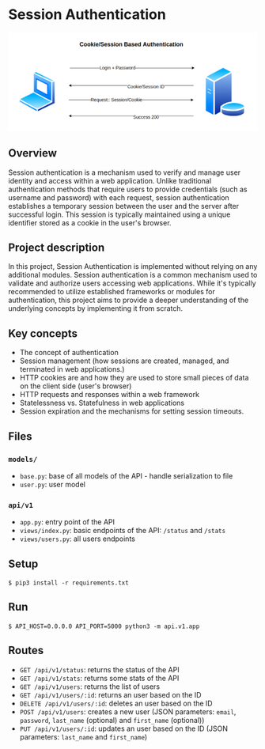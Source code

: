 # Session Authentication

![Session model](image.png)

## Overview
Session authentication is a mechanism used to verify and manage user identity and access within a web application. Unlike traditional authentication methods that require users to provide credentials (such as username and password) with each request, session authentication establishes a temporary session between the user and the server after successful login. This session is typically maintained using a unique identifier stored as a cookie in the user's browser.

## Project description
In this project, Session Authentication is implemented without relying on any additional modules. Session authentication is a common mechanism used to validate and authorize users accessing web applications. While it's typically recommended to utilize established frameworks or modules for authentication, this project aims to provide a deeper understanding of the underlying concepts by implementing it from scratch.

## Key concepts
- The concept of authentication
- Session management (how sessions are created, managed, and terminated in web applications.)
- HTTP cookies are and how they are used to store small pieces of data on the client side (user's browser)
- HTTP requests and responses within a web framework
- Statelessness vs. Statefulness in web applications
- Session expiration and the mechanisms for setting session timeouts.



## Files

### `models/`

- `base.py`: base of all models of the API - handle serialization to file
- `user.py`: user model

### `api/v1`

- `app.py`: entry point of the API
- `views/index.py`: basic endpoints of the API: `/status` and `/stats`
- `views/users.py`: all users endpoints


## Setup

```
$ pip3 install -r requirements.txt
```

## Run

```
$ API_HOST=0.0.0.0 API_PORT=5000 python3 -m api.v1.app
```

## Routes

- `GET /api/v1/status`: returns the status of the API
- `GET /api/v1/stats`: returns some stats of the API
- `GET /api/v1/users`: returns the list of users
- `GET /api/v1/users/:id`: returns an user based on the ID
- `DELETE /api/v1/users/:id`: deletes an user based on the ID
- `POST /api/v1/users`: creates a new user (JSON parameters: `email`, `password`, `last_name` (optional) and `first_name` (optional))
- `PUT /api/v1/users/:id`: updates an user based on the ID (JSON parameters: `last_name` and `first_name`)